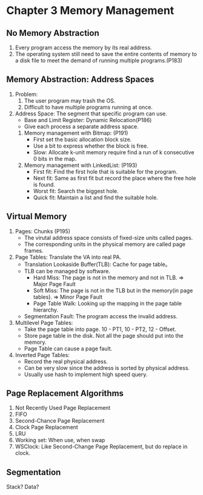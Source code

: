 # Chapter 3 Memory Management

## No Memory Abstraction
1. Every program access the memory by its real address.
2. The operating system still need to save the entire contents of memory to a disk file to meet the demand of running multiple programs.(P183)

## Memory Abstraction: Address Spaces
1. Problem:
   1. The user program may trash the OS.
   2. Difficult to have multiple programs running at once.
2. Address Space: The segment that specific program can use.
   - Base and Limit Register: Dynamic Relocation(P186)
   - Give each process a separate address space.
   1. Memory management with Bitmap: (P191)
      - First set the basic allocation block size.
      - Use a bit to express whether the block is free.
      - Slow: Allocate k-unit memory require find a run of k consecutive 0 bits in the map.
   2. Memory management with LinkedList: (P193)
      - First fit: Find the first hole that is suitable for the program.
      - Next fit: Same as first fit but record the place where the free hole is found.
      - Worst fit: Search the biggest hole.
      - Quick fit: Maintain a list and find the suitable hole.

## Virtual Memory
1. Pages: Chunks (P195)
   - The virutal address space consists of fixed-size units called pages.
   - The corresponding units in the physical memory are called page frames.
2. Page Tables: Translate the VA into real PA.
   - Translation Lookaside Buffer(TLB): Cache for page table。
   - TLB can be managed by software.
     - Hard Miss: The page is not in the memory and not in TLB. => Major Page Fault
     - Soft Miss: The page is not in the TLB but in the memory(in page tables). => Minor Page Fault
     - Page Table Walk: Looking up the mapping in the page table hierarchy.
   - Segmentation Fault: The program access the invalid address.
3. Multilevel Page Tables:
   - Take the page table into page. 10 - PT1, 10 - PT2, 12 - Offset.
   - Store page table in the disk. Not all the page should put into the memory.
   - Page Table can cause a page fault.
4. Inverted Page Tables:
   - Record the real physical address.
   - Can be very slow since the address is sorted by physical address.
   - Usually use hash to implement high speed query.

## Page Replacement Algorithms
1. Not Recently Used Page Replacement
2. FIFO
3. Second-Chance Page Replacement
4. Clock Page Replacement
5. LRU
6. Working set: When use, when swap
7. WSClock: Like Second-Change Page Replacement, but do replace in clock.

## Segmentation
Stack? Data?